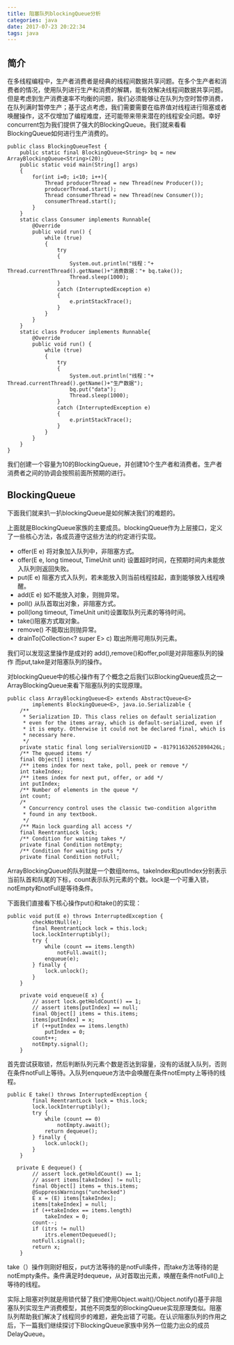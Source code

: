 ```yaml
---
title: 阻塞队列blockingQueue分析
categories: java
date: 2017-07-23 20:22:34
tags: java
---
```

## 简介
在多线程编程中，生产者消费者是经典的线程间数据共享问题。在多个生产者和消费者的情况，使用队列进行生产和消费的解耦，能有效解决线程间数据共享问题。但是考虑到生产消费速率不均衡的问题，我们必须能够让在队列为空时暂停消费，在队列满时暂停生产；基于这点考虑，我们需要需要在临界值对线程进行阻塞或者唤醒操作，这不仅增加了编程难度，还可能带来带来潜在的线程安全问题。幸好concurrent包为我们提供了强大的BlockingQueue。我们就来看看BlockingQueue如何进行生产消费的。

```
public class BlockingQueueTest {
    public static final BlockingQueue<String> bq = new ArrayBlockingQueue<String>(20);
    public static void main(String[] args)
    {
        for(int i=0; i<10; i++){
            Thread producerThread = new Thread(new Producer());
            producerThread.start();
            Thread consumerThread = new Thread(new Consumer());
            consumerThread.start();
        }
    }
    static class Consumer implements Runnable{
        @Override
        public void run() {
            while (true)
            {
                try
                {
                    System.out.println("线程："+ Thread.currentThread().getName()+"消费数据："+ bq.take());
                    Thread.sleep(1000);
                }
                catch (InterruptedException e)
                {
                    e.printStackTrace();
                }
            }
        }
    }
    static class Producer implements Runnable{
        @Override
        public void run() {
            while (true)
            {
                try
                {
                    System.out.println("线程："+ Thread.currentThread().getName()+"生产数据");
                    bq.put("data");
                    Thread.sleep(1000);
                }
                catch (InterruptedException e)
                {
                    e.printStackTrace();
                }
            }
        }
    }
}
```
我们创建一个容量为10的BlockingQueue，并创建10个生产者和消费者。生产者消费者之间的协调会按照前面所预期的进行。

## BlockingQueue
下面我们就来扒一扒blockingQueue是如何解决我们的难题的。

上面就是BlockingQueue家族的主要成员。blockingQueue作为上层接口，定义了一些核心方法，各成员遵守这些方法的约定进行实现。

* offer(E e) 将对象加入队列中，非阻塞方式。
* offer(E e, long timeout, TimeUnit unit) 设置超时时间，在预期时间内未能放入队列则返回失败。
* put(E e) 阻塞方式入队列，若未能放入则当前线程挂起，直到能够放入线程唤醒。
* add(E e) 如不能放入对象，则抛异常。
* poll() 从队首取出对象，非阻塞方式。
* poll(long timeout, TimeUnit unit)设置取队列元素的等待时间。
* take()阻塞方式取对象。
* remove() 不能取出则抛异常。
* drainTo(Collection<? super E> c) 取出所用可用队列元素。

我们可以发现这里操作是成对的 add(),remove()和offer,poll是对非阻塞队列的操作 而put,take是对阻塞队列的操作。

对blockingQueue中的核心操作有了个概念之后我们以BlockingQueue成员之一ArrayBlockingQueue来看下阻塞队列的实现原理。

```
public class ArrayBlockingQueue<E> extends AbstractQueue<E>
        implements BlockingQueue<E>, java.io.Serializable {
    /**
     * Serialization ID. This class relies on default serialization
     * even for the items array, which is default-serialized, even if
     * it is empty. Otherwise it could not be declared final, which is
     * necessary here.
     */
    private static final long serialVersionUID = -817911632652898426L;
    /** The queued items */
    final Object[] items;
    /** items index for next take, poll, peek or remove */
    int takeIndex;
    /** items index for next put, offer, or add */
    int putIndex;
    /** Number of elements in the queue */
    int count;
    /*
     * Concurrency control uses the classic two-condition algorithm
     * found in any textbook.
     */
    /** Main lock guarding all access */
    final ReentrantLock lock;
    /** Condition for waiting takes */
    private final Condition notEmpty;
    /** Condition for waiting puts */
    private final Condition notFull;
```

ArrayBlockingQueue的队列就是一个数组items。takeIndex和putIndex分别表示当前队首和队尾的下标，count表示队列元素的个数。lock是一个可重入锁，notEmpty和notFull是等待条件。

下面我们直接看下核心操作put()和take()的实现：

```
public void put(E e) throws InterruptedException {
        checkNotNull(e);
        final ReentrantLock lock = this.lock;
        lock.lockInterruptibly();
        try {
            while (count == items.length)
                notFull.await();
            enqueue(e);
        } finally {
            lock.unlock();
        }
    }
    
    private void enqueue(E x) {
        // assert lock.getHoldCount() == 1;
        // assert items[putIndex] == null;
        final Object[] items = this.items;
        items[putIndex] = x;
        if (++putIndex == items.length)
            putIndex = 0;
        count++;
        notEmpty.signal();
    }
```
首先尝试获取锁，然后判断队列元素个数是否达到容量，没有的话就入队列，否则在条件notFull上等待。入队列enqueue方法中会唤醒在条件notEmpty上等待的线程。

```
public E take() throws InterruptedException {
        final ReentrantLock lock = this.lock;
        lock.lockInterruptibly();
        try {
            while (count == 0)
                notEmpty.await();
            return dequeue();
        } finally {
            lock.unlock();
        }
    }
    
   private E dequeue() {
        // assert lock.getHoldCount() == 1;
        // assert items[takeIndex] != null;
        final Object[] items = this.items;
        @SuppressWarnings("unchecked")
        E x = (E) items[takeIndex];
        items[takeIndex] = null;
        if (++takeIndex == items.length)
            takeIndex = 0;
        count--;
        if (itrs != null)
            itrs.elementDequeued();
        notFull.signal();
        return x;
    }
```
take（）操作则刚好相反，put方法等待的是notFull条件，而take方法等待的是notEmpty条件。条件满足时dequeue，从对首取出元素，唤醒在条件notFull()上等待的线程。

实际上阻塞对列就是用锁代替了我们使用Object.wait()/Object.notify()基于非阻塞队列实现生产消费模型，其他不同类型的BlockingQueue实现原理类似。阻塞队列帮助我们解决了线程同步的难题，避免出错了可能。在认识阻塞队列的作用之后，下一篇我们继续探讨下BlockingQueue家族中另外一位能力出众的成员DelayQueue。

